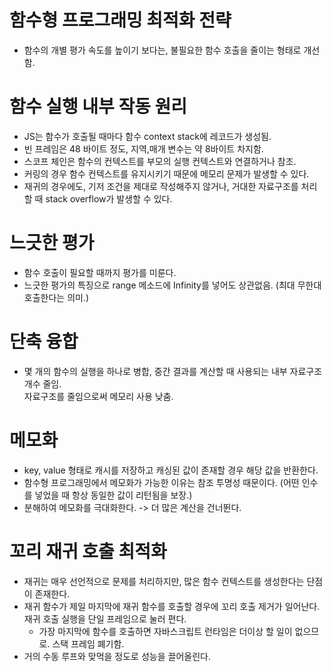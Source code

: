 # 함수형 프로그래밍 최적화 전략

- 함수의 개별 평가 속도를 높이기 보다는, 불필요한 함수 호출을 줄이는 형태로 개선함.

# 함수 실행 내부 작동 원리

- JS는 함수가 호출될 때마다 함수 context stack에 레코드가 생성됨.
- 빈 프레임은 48 바이트 정도, 지역,매개 변수는 약 8바이트 차지함.
- 스코프 체인은 함수의 컨텍스트를 부모의 실행 컨텍스트와 연결하거나 참조.
- 커링의 경우 함수 컨텍스트를 유지시키기 때문에 메모리 문제가 발생할 수 있다.
- 재귀의 경우에도, 기저 조건을 제대로 작성해주지 않거나, 거대한 자료구조를 처리할 때 stack overflow가 발생할 수 있다.

# 느긋한 평가

- 함수 호출이 필요할 때까지 평가를 미룬다.
- 느긋한 평가의 특징으로 range 메소드에 Infinity를 넣어도 상관없음. (최대 무한대 호출한다는 의미.)

# 단축 융합

- 몇 개의 함수의 실행을 하나로 병합, 중간 결과를 계산할 때 사용되는 내부 자료구조 개수 줄임.  
  자료구조를 줄임으로써 메모리 사용 낮춤.

# 메모화

- key, value 형태로 캐시를 저장하고 캐싱된 값이 존재할 경우 해당 값을 반환한다.
- 함수형 프로그래밍에서 메모화가 가능한 이유는 참조 투명성 때문이다. (어떤 인수를 넣었을 때 항상 동일한 값이 리턴됨을 보장.)
- 분해하여 메모화를 극대화한다. -> 더 많은 계산을 건너뛴다.

# 꼬리 재귀 호출 최적화

- 재귀는 매우 선언적으로 문제를 처리하지만, 많은 함수 컨텍스트를 생성한다는 단점이 존재한다.
- 재귀 함수가 제일 마지막에 재귀 함수를 호출할 경우에 꼬리 호출 제거가 일어난다. 재귀 호출 실행을 단일 프레임으로 눌러 편다.
  - 가장 마지막에 함수를 호출하면 자바스크립트 런타임은 더이상 할 일이 없으므로. 스택 프레임 폐기함.
- 거의 수동 루프와 맞먹을 정도로 성능을 끌어올린다.
